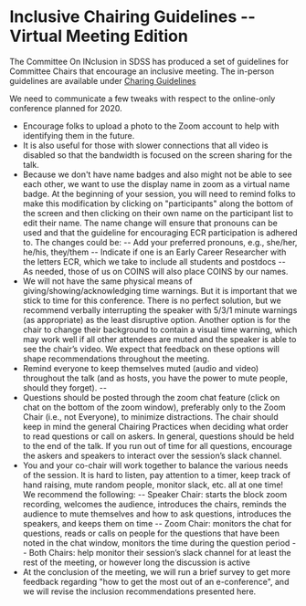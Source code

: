 # Inclusive Chairing Guidelines -- Virtual Meeting Edition

The Committee On INclusion in SDSS has produced a set of guidelines for Committee Chairs that encourage an inclusive meeting. The in-person guidelines are available under [Charing Guidelines](chairing_guidelines.md)


We need to communicate a few tweaks with respect to the online-only conference planned for 2020. 
- Encourage folks to upload a photo to the Zoom account to help with identifying them in the future. 
- It is also useful for those with slower connections that all video is disabled so that the bandwidth is focused on the screen sharing for the talk. 
- Because we don't have name badges and also might not be able to see each other, we want to use the display name in zoom as a virtual name badge. At the beginning of your session, you will need to remind folks to make this modification by clicking on "participants" along the bottom of the screen and then clicking on their own name on the participant list to edit their name. The name change will ensure that pronouns can be used and that the guideline for encouraging ECR participation is adhered to. The changes could be: 
-- Add your preferred pronouns, e.g.,  she/her, he/his, they/them
-- Indicate if one is an Early Career Researcher with the letters ECR, which we take to include all students and postdocs
-- As needed, those of us on COINS will also place COINS by our names. 
- We will not have the same physical means of giving/showing/acknowledging time warnings. But it is important that we stick to time for this conference. There is no perfect solution, but we recommend verbally interrupting the speaker with 5/3/1 minute warnings (as appropriate) as the least disruptive option.  Another option is for the chair to change their background to contain a visual time warning, which may work well if all other attendees are muted and the speaker is able to see the chair’s video.  We expect that feedback on these options will shape recommendations throughout the meeting.
- Remind everyone to keep themselves muted (audio and video) throughout the talk (and as hosts, you have the power to mute people, should they forget). --
- Questions should be posted through the zoom chat feature (click on chat on the bottom of the zoom window), preferably only to the Zoom Chair (i.e., not Everyone), to minimize distractions.  The chair should keep in mind the general Chairing Practices when deciding what order to read questions or call on askers.  In general, questions should be held to the end of the talk.  If you run out of time for all questions, encourage the askers and speakers to interact over the session’s slack channel.
- You and your co-chair will work together to balance the various needs of the session. It is hard to listen, pay attention to a timer, keep track of hand raising, mute random people, monitor slack, etc. all at one time! We recommend the following:
-- Speaker Chair: starts the block zoom recording, welcomes the audience, introduces the chairs, reminds the audience to mute themselves and how to ask questions, introduces the speakers, and keeps them on time
-- Zoom Chair: monitors the chat for questions, reads or calls on people for the questions that have been noted in the chat window, monitors the time during the question period
-- Both Chairs: help monitor their session’s slack channel for at least the rest of the meeting, or however long the discussion is active
- At the conclusion of the meeting, we will run a brief survey to get more feedback regarding "how to get the most out of an e-conference", and we will revise the inclusion recommendations presented here.
